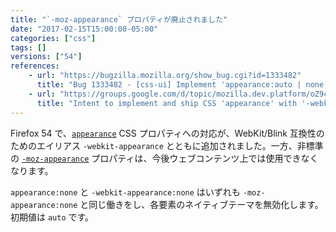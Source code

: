 ```yaml
---
title: "`-moz-appearance` プロパティが廃止されました"
date: "2017-02-15T15:00:00-05:00"
categories: ["css"]
tags: []
versions: ["54"]
references:
    - url: "https://bugzilla.mozilla.org/show_bug.cgi?id=1333482"
      title: "Bug 1333482 - [css-ui] Implement 'appearance:auto | none' and make -moz-appearance UA-sheet only"
    - url: "https://groups.google.com/d/topic/mozilla.dev.platform/oZ9cPF8Y1pE/discussion"
      title: "Intent to implement and ship CSS 'appearance' with '-webkit-appearance' as an alias. Unship '-moz-appearance'."
---
```

Firefox 54 で、[`appearance`](https://developer.mozilla.org/ja/docs/Web/CSS/appearance) CSS プロパティへの対応が、WebKit/Blink 互換性のためのエイリアス `-webkit-appearance` とともに追加されました。一方、非標準の [`-moz-appearance`](https://developer.mozilla.org/ja/docs/Web/CSS/-moz-appearance) プロパティは、今後ウェブコンテンツ上では使用できなくなります。

`appearance:none` と `-webkit-appearance:none` はいずれも `-moz-appearance:none` と同じ働きをし、各要素のネイティブテーマを無効化します。初期値は `auto` です。
